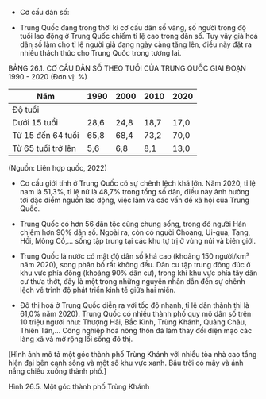 - Cơ cấu dân số:

+ Trung Quốc đang trong thời kì cơ cấu dân số vàng, số người trong độ tuổi lao động ở Trung Quốc chiếm tỉ lệ cao trong dân số. Tuy vậy già hoá dân số làm cho tỉ lệ người già đang ngày càng tăng lên, điều này đặt ra nhiều thách thức cho Trung Quốc trong tương lai.

BẢNG 26.1. CƠ CẤU DÂN SỐ THEO TUỔI CỦA TRUNG QUỐC GIAI ĐOẠN 1990 - 2020
(Đơn vị: %)

Năm | 1990 | 2000 | 2010 | 2020
--- | --- | --- | --- | ---
Độ tuổi | | | |
Dưới 15 tuổi | 28,6 | 24,8 | 18,7 | 17,0
Từ 15 đến 64 tuổi | 65,8 | 68,4 | 73,2 | 70,0
Từ 65 tuổi trở lên | 5,6 | 6,8 | 8,1 | 13,0

(Nguồn: Liên hợp quốc, 2022)

+ Cơ cấu giới tính ở Trung Quốc có sự chênh lệch khá lớn. Năm 2020, tỉ lệ nam là 51,3%, tỉ lệ nữ là 48,7% trong tổng số dân, điều này ảnh hưởng tới đặc điểm nguồn lao động, việc làm và các vấn đề xã hội của Trung Quốc.

- Trung Quốc có hơn 56 dân tộc cùng chung sống, trong đó người Hán chiếm hơn 90% dân số. Ngoài ra, còn có người Choang, Ui-gua, Tạng, Hồi, Mông Cổ,... sống tập trung tại các khu tự trị ở vùng núi và biên giới.

- Trung Quốc là nước có mật độ dân số khá cao (khoảng 150 người/km² năm 2020), song phân bố rất không đều. Dân cư tập trung đông đúc ở khu vực phía đông (khoảng 90% dân cư), trong khi khu vực phía tây dân cư thưa thớt, đây là một trong những nguyên nhân dẫn đến sự chênh lệch về trình độ phát triển kinh tế giữa hai miền.

- Đô thị hoá ở Trung Quốc diễn ra với tốc độ nhanh, tỉ lệ dân thành thị là 61,0% năm 2020). Trung Quốc có nhiều thành phố quy mô dân số trên 10 triệu người như: Thượng Hải, Bắc Kinh, Trùng Khánh, Quảng Châu, Thiên Tân,... Công nghiệp hoá nông thôn đã làm thay đổi diện mạo các làng xã và mở rộng lối sống đô thị.

[Hình ảnh mô tả một góc thành phố Trùng Khánh với nhiều tòa nhà cao tầng hiện đại bên cạnh sông và một số khu vực xanh. Bầu trời có mây và ánh nắng chiếu xuống thành phố.]

Hình 26.5. Một góc thành phố Trùng Khánh
